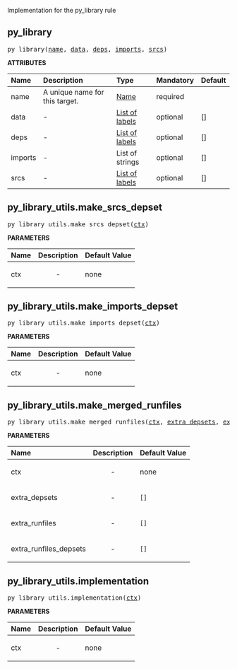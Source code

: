 <!-- Generated with Stardoc: http://skydoc.bazel.build -->

Implementation for the py_library rule

<a id="py_library"></a>

## py_library

<pre>
py_library(<a href="#py_library-name">name</a>, <a href="#py_library-data">data</a>, <a href="#py_library-deps">deps</a>, <a href="#py_library-imports">imports</a>, <a href="#py_library-srcs">srcs</a>)
</pre>



**ATTRIBUTES**


| Name  | Description | Type | Mandatory | Default |
| :------------- | :------------- | :------------- | :------------- | :------------- |
| <a id="py_library-name"></a>name |  A unique name for this target.   | <a href="https://bazel.build/concepts/labels#target-names">Name</a> | required |  |
| <a id="py_library-data"></a>data |  -   | <a href="https://bazel.build/concepts/labels">List of labels</a> | optional | [] |
| <a id="py_library-deps"></a>deps |  -   | <a href="https://bazel.build/concepts/labels">List of labels</a> | optional | [] |
| <a id="py_library-imports"></a>imports |  -   | List of strings | optional | [] |
| <a id="py_library-srcs"></a>srcs |  -   | <a href="https://bazel.build/concepts/labels">List of labels</a> | optional | [] |


<a id="py_library_utils.make_srcs_depset"></a>

## py_library_utils.make_srcs_depset

<pre>
py_library_utils.make_srcs_depset(<a href="#py_library_utils.make_srcs_depset-ctx">ctx</a>)
</pre>



**PARAMETERS**


| Name  | Description | Default Value |
| :------------- | :------------- | :------------- |
| <a id="py_library_utils.make_srcs_depset-ctx"></a>ctx |  <p align="center"> - </p>   |  none |


<a id="py_library_utils.make_imports_depset"></a>

## py_library_utils.make_imports_depset

<pre>
py_library_utils.make_imports_depset(<a href="#py_library_utils.make_imports_depset-ctx">ctx</a>)
</pre>



**PARAMETERS**


| Name  | Description | Default Value |
| :------------- | :------------- | :------------- |
| <a id="py_library_utils.make_imports_depset-ctx"></a>ctx |  <p align="center"> - </p>   |  none |


<a id="py_library_utils.make_merged_runfiles"></a>

## py_library_utils.make_merged_runfiles

<pre>
py_library_utils.make_merged_runfiles(<a href="#py_library_utils.make_merged_runfiles-ctx">ctx</a>, <a href="#py_library_utils.make_merged_runfiles-extra_depsets">extra_depsets</a>, <a href="#py_library_utils.make_merged_runfiles-extra_runfiles">extra_runfiles</a>, <a href="#py_library_utils.make_merged_runfiles-extra_runfiles_depsets">extra_runfiles_depsets</a>)
</pre>



**PARAMETERS**


| Name  | Description | Default Value |
| :------------- | :------------- | :------------- |
| <a id="py_library_utils.make_merged_runfiles-ctx"></a>ctx |  <p align="center"> - </p>   |  none |
| <a id="py_library_utils.make_merged_runfiles-extra_depsets"></a>extra_depsets |  <p align="center"> - </p>   |  <code>[]</code> |
| <a id="py_library_utils.make_merged_runfiles-extra_runfiles"></a>extra_runfiles |  <p align="center"> - </p>   |  <code>[]</code> |
| <a id="py_library_utils.make_merged_runfiles-extra_runfiles_depsets"></a>extra_runfiles_depsets |  <p align="center"> - </p>   |  <code>[]</code> |


<a id="py_library_utils.implementation"></a>

## py_library_utils.implementation

<pre>
py_library_utils.implementation(<a href="#py_library_utils.implementation-ctx">ctx</a>)
</pre>



**PARAMETERS**


| Name  | Description | Default Value |
| :------------- | :------------- | :------------- |
| <a id="py_library_utils.implementation-ctx"></a>ctx |  <p align="center"> - </p>   |  none |


